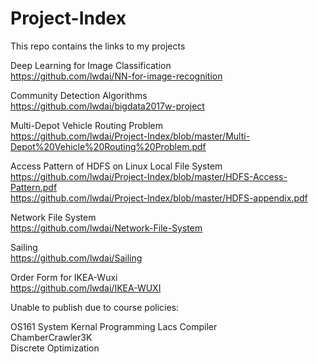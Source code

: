 # Project-Index
This repo contains the links to my projects

Deep Learning for Image Classification  
https://github.com/lwdai/NN-for-image-recognition  

Community Detection Algorithms  
https://github.com/lwdai/bigdata2017w-project  

Multi-Depot Vehicle Routing Problem  
https://github.com/lwdai/Project-Index/blob/master/Multi-Depot%20Vehicle%20Routing%20Problem.pdf  

Access Pattern of HDFS on Linux Local File System  
https://github.com/lwdai/Project-Index/blob/master/HDFS-Access-Pattern.pdf  
https://github.com/lwdai/Project-Index/blob/master/HDFS-appendix.pdf  

Network File System  
https://github.com/lwdai/Network-File-System  

Sailing  
https://github.com/lwdai/Sailing  

Order Form for IKEA-Wuxi  
https://github.com/lwdai/IKEA-WUXI  

Unable to publish due to course policies: 

OS161 System Kernal Programming
Lacs Compiler  
ChamberCrawler3K  
Discrete Optimization  

